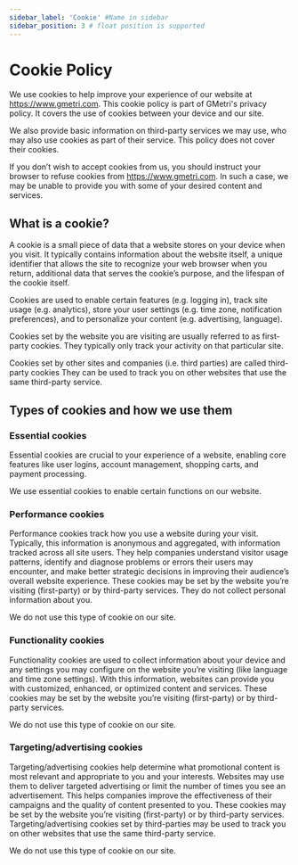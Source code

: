 ```yaml
---
sidebar_label: 'Cookie' #Name in sidebar
sidebar_position: 3 # float position is supported
---
```


# Cookie Policy

We use cookies to help improve your experience of our website at https://www.gmetri.com. This cookie policy is part of GMetri's privacy policy. It covers the use of cookies between your device and our site.


We also provide basic information on third-party services we may use, who may also use cookies as part of their service. This policy does not cover their cookies.


If you don’t wish to accept cookies from us, you should instruct your browser to refuse cookies from https://www.gmetri.com. In such a case, we may be unable to provide you with some of your desired content and services.

## What is a cookie?

A cookie is a small piece of data that a website stores on your device when you visit. It typically contains information about the website itself, a unique identifier that allows the site to recognize your web browser when you return, additional data that serves the cookie’s purpose, and the lifespan of the cookie itself.


Cookies are used to enable certain features (e.g. logging in), track site usage (e.g. analytics), store your user settings (e.g. time zone, notification preferences), and to personalize your content (e.g. advertising, language).


Cookies set by the website you are visiting are usually referred to as first-party cookies. They typically only track your activity on that particular site.


Cookies set by other sites and companies (i.e. third parties) are called third-party cookies They can be used to track you on other websites that use the same third-party service.

## Types of cookies and how we use them
### Essential cookies

Essential cookies are crucial to your experience of a website, enabling core features like user logins, account management, shopping carts, and payment processing.


We use essential cookies to enable certain functions on our website.

### Performance cookies

Performance cookies track how you use a website during your visit. Typically, this information is anonymous and aggregated, with information tracked across all site users. They help companies understand visitor usage patterns, identify and diagnose problems or errors their users may encounter, and make better strategic decisions in improving their audience’s overall website experience. These cookies may be set by the website you’re visiting (first-party) or by third-party services. They do not collect personal information about you.


We do not use this type of cookie on our site.

### Functionality cookies

Functionality cookies are used to collect information about your device and any settings you may configure on the website you’re visiting (like language and time zone settings). With this information, websites can provide you with customized, enhanced, or optimized content and services. These cookies may be set by the website you’re visiting (first-party) or by third-party services.


We do not use this type of cookie on our site.

### Targeting/advertising cookies

Targeting/advertising cookies help determine what promotional content is most relevant and appropriate to you and your interests. Websites may use them to deliver targeted advertising or limit the number of times you see an advertisement. This helps companies improve the effectiveness of their campaigns and the quality of content presented to you. These cookies may be set by the website you’re visiting (first-party) or by third-party services. Targeting/advertising cookies set by third-parties may be used to track you on other websites that use the same third-party service.


We do not use this type of cookie on our site.


